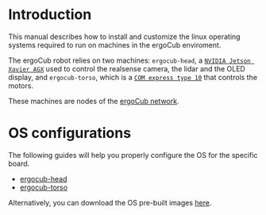 # Introduction

This manual describes how to install and customize the linux operating systems required to run on machines in the ergoCub enviroment. 

The ergoCub robot relies on two machines: `ergocub-head`, a [`NVIDIA Jetson Xavier AGX`](https://www.nvidia.com/en-us/autonomous-machines/embedded-systems/jetson-xavier-series/) used to control the realsense camera, the lidar and the OLED display, and `ergocub-torso`, which is a [`COM express type 10`](https://www.advantech.com/en-eu/products/0a009637-4f9d-4541-8624-a55de3ffb2a6/som-7583/mod_17ca9251-bdf5-4f74-9256-edd63a373b39) that controls the motors.

These machines are nodes of the [ergoCub network](network.md).

# OS configurations

The following guides will help you properly configure the OS for the specific board.

- [ergocub-head](../icub_operating_systems/icubos/jetpack.md)
- [ergocub-torso](ergocub_torso/install_from_scratch.md)

Alternatively, you can download the OS pre-built images [here](../icub_operating_systems/download.md).
